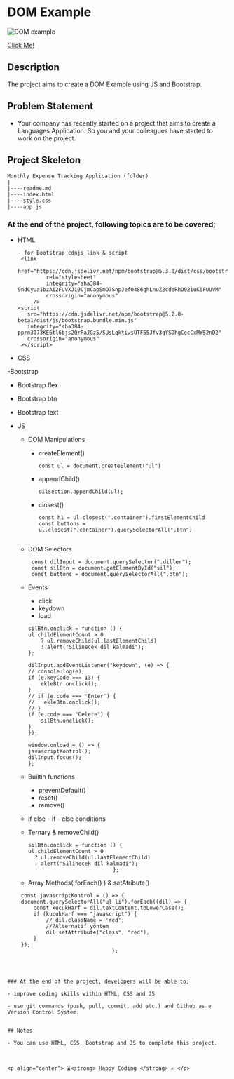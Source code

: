 # DOM Example

![DOM example](https://github.com/kaplanh/Dom-Example/assets/101884444/6daeae24-55bd-47e2-adb3-85c89d9af223)


[Click Me!](https://kaplanh.github.io/Aylik-Gider-Takip-Uygulamasi/)

## Description

The project aims to create a DOM Example using JS and Bootstrap.

## Problem Statement

- Your company has recently started on a project that aims to create a Languages Application. So you and your colleagues have started to work on the project.

## Project Skeleton 

```
Monthly Expense Tracking Application (folder)
|
|----readme.md                        
|----index.html  
|----style.css
|----app.js
``` 


### At the end of the project, following topics are to be covered;

- HTML
   ```
   - for Bootstrap cdnjs link & script
    <link
            href="https://cdn.jsdelivr.net/npm/bootstrap@5.3.0/dist/css/bootstrap.min.css"
            rel="stylesheet"
            integrity="sha384-9ndCyUaIbzAi2FUVXJi0CjmCapSmO7SnpJef0486qhLnuZ2cdeRhO02iuK6FUUVM"
            crossorigin="anonymous"
        />
   <script
      src="https://cdn.jsdelivr.net/npm/bootstrap@5.2.0-beta1/dist/js/bootstrap.bundle.min.js"
      integrity="sha384-pprn3073KE6tl6bjs2QrFaJGz5/SUsLqktiwsUTF55Jfv3qYSDhgCecCxMW52nD2"
      crossorigin="anonymous"
    ></script>
   
   ```
 
- CSS
  
-Bootstrap
 - Bootstrap flex
 - Bootstrap btn
 - Bootstrap text
  
  
- JS
  - DOM Manipulations
    - createElement()
      ```
      const ul = document.createElement("ul")
      ```
    - appendChild()
      ```
      dilSection.appendChild(ul);
      ```
    - closest()
      ```
      const h1 = ul.closest(".container").firstElementChild
      const buttons = ul.closest(".container").querySelectorAll(".btn")
      ```
      
      ```
      ```
     
  - DOM Selectors
    
    ```
     const dilInput = document.querySelector(".diller");
     const silBtn = document.getElementById("sil");
     const buttons = document.querySelectorAll(".btn");
    
    ```
  - Events
    - click
    - keydown
    - load 
    ```
    silBtn.onclick = function () {
    ul.childElementCount > 0
        ? ul.removeChild(ul.lastElementChild)
        : alert("Silinecek dil kalmadi");
    };
    
    dilInput.addEventListener("keydown", (e) => {
    // console.log(e);
    if (e.keyCode === 13) {
        ekleBtn.onclick();
    }
    // if (e.code === 'Enter') {
    //   ekleBtn.onclick();
    // }
    if (e.code === "Delete") {
        silBtn.onclick();
    }
    });

    window.onload = () => {
    javascriptKontrol();
    dilInput.focus();
    };
    
    ```
  - Builtin functions
     - preventDefault()
     - reset()
     - remove()  
  - if else - if - else conditions
  - Ternary & removeChild()
      ```
      silBtn.onclick = function () {
    ul.childElementCount > 0
        ? ul.removeChild(ul.lastElementChild)
        : alert("Silinecek dil kalmadi");
                                 };
      ```

  - Array Methods( forEach() ) & setAtribute()
   ```
    const javascriptKontrol = () => {
    document.querySelectorAll("ul li").forEach((dil) => {
        const kucukHarf = dil.textContent.toLowerCase();
        if (kucukHarf === "javascript") {
            // dil.className = 'red';
            //?Alternatif yöntem
            dil.setAttribute("class", "red");
        }
    });
                                 };
 ```

    

### At the end of the project, developers will be able to;

- improve coding skills within HTML, CSS and JS 

- use git commands (push, pull, commit, add etc.) and Github as a Version Control System.


## Notes

- You can use HTML, CSS, Bootstrap and JS to complete this project.



<p align="center"> ⌛<strong> Happy Coding </strong> ✍ </p>


